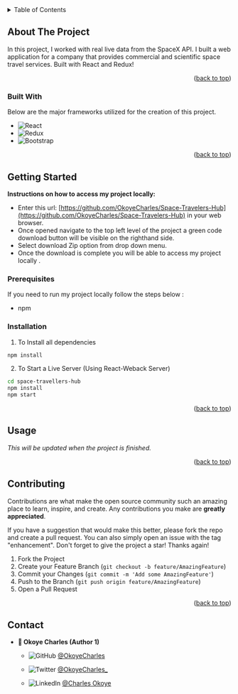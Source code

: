 <div id="top"></div>

<!-- TABLE OF CONTENTS -->
<details>
  <summary>Table of Contents</summary>
  <ol>
    <li>
      <a href="#about-the-project">About The Project</a>
      <ul>
        <li><a href="#built-with">Built With</a></li>
      </ul>
    </li>
    <li>
      <a href="#getting-started">Getting Started</a>
      <ul>
        <li><a href="#prerequisites">Prerequisites</a></li>
        <li><a href="#installation">Installation</a></li>
      </ul>
    </li>
    <li><a href="#usage">Usage</a></li>
    <li><a href="#contributing">Contributing</a></li>
    <li><a href="#contact">Contact</a></li>
  </ol>
</details>



<!-- ABOUT THE PROJECT -->
## About The Project

In this project, I worked with real live data from the SpaceX API. I built a web application for a company that provides commercial and scientific space travel services. Built with React and Redux!

<p align="right">(<a href="#top">back to top</a>)</p>

### Built With

Below are the major frameworks utilized for the creation of this project.

* ![React](https://img.shields.io/badge/react-%2320232a.svg?style=for-the-badge&logo=react&logoColor=%2361DAFB)
* ![Redux](https://img.shields.io/badge/redux-%23593d88.svg?style=for-the-badge&logo=redux&logoColor=white)
* ![Bootstrap](https://img.shields.io/badge/bootstrap-%23563D7C.svg?style=for-the-badge&logo=bootstrap&logoColor=white)

<p align="right">(<a href="#top">back to top</a>)</p>



<!-- GETTING STARTED -->
## Getting Started

**Instructions on how to access my project locally:** 
- Enter this url: [https://github.com/OkoyeCharles/Space-Travelers-Hub](https://github.com/OkoyeCharles/Space-Travelers-Hub) in your web browser.
- Once opened navigate to the top left level of the project a green code download button will be visible on the righthand side.
- Select download Zip option from drop down menu.
- Once the download is complete you will be able to access my project locally . 

### Prerequisites

If you need to run my project locally follow the steps below :
* npm


### Installation

1. To Install all dependencies
```sh
npm install
```
2. To Start a Live Server (Using React-Weback Server)
```sh
cd space-travellers-hub
npm install
npm start
```

<p align="right">(<a href="#top">back to top</a>)</p>



<!-- USAGE EXAMPLES -->
## Usage

_This will be updated when the project is finished._

<p align="right">(<a href="#top">back to top</a>)</p>


<!-- CONTRIBUTING -->
## Contributing

Contributions are what make the open source community such an amazing place to learn, inspire, and create. Any contributions you make are **greatly appreciated**.

If you have a suggestion that would make this better, please fork the repo and create a pull request. You can also simply open an issue with the tag "enhancement".
Don't forget to give the project a star! Thanks again!

1. Fork the Project
2. Create your Feature Branch (`git checkout -b feature/AmazingFeature`)
3. Commit your Changes (`git commit -m 'Add some AmazingFeature'`)
4. Push to the Branch (`git push origin feature/AmazingFeature`)
5. Open a Pull Request

<p align="right">(<a href="#top">back to top</a>)</p>



<!-- CONTACT -->
## Contact

- **👤 Okoye Charles (Author 1)**

    - ![GitHub](https://img.shields.io/badge/github-%23121011.svg?style=for-the-badge&logo=github&logoColor=white) [@OkoyeCharles](https://github.com/okoyecharles)

    - ![Twitter](https://img.shields.io/badge/Twitter-%231DA1F2.svg?style=for-the-badge&logo=Twitter&logoColor=white) [@OkoyeCharles_](https://twitter.com/okoyecharles_)
    - ![LinkedIn](https://img.shields.io/badge/linkedin-%230077B5.svg?style=for-the-badge&logo=linkedin&logoColor=white) [@Charles Okoye](https://www.linkedin.com/in/charles-okoye-633374236/)